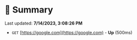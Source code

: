 # 📖 Summary
Last updated: **7/14/2023, 3:08:26 PM**

- `GET` [https://google.com](https://google.com) - **Up** (500ms)
